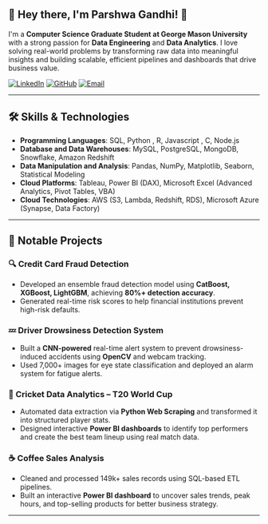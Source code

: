 ## 👋 Hey there, I'm Parshwa Gandhi! 🚀  

I'm a **Computer Science Graduate Student at George Mason University** with a strong passion for **Data Engineering** and **Data Analytics**. I love solving real-world problems by transforming raw data into meaningful insights and building scalable, efficient pipelines and dashboards that drive business value.  

[![LinkedIn](https://img.shields.io/badge/LinkedIn-0077B5?style=for-the-badge&logo=linkedin&logoColor=white)](https://www.linkedin.com/in/gandhiparshwa/)
[![GitHub](https://img.shields.io/badge/GitHub-181717?style=for-the-badge&logo=github&logoColor=white)](https://github.com/Parshwa1504)
[![Email](https://img.shields.io/badge/Email-D14836?style=for-the-badge&logo=gmail&logoColor=white)](mailto:pgandhi6@gmu.edu)

---

## 🛠️ Skills & Technologies  
 
- **Programming Languages**: SQL, Python , R, Javascript , C, Node.js  
- **Database and Data Warehouses**: MySQL, PostgreSQL, MongoDB, Snowflake, Amazon Redshift 
- **Data Manipulation and Analysis**: Pandas, NumPy, Matplotlib, Seaborn, Statistical Modeling  
- **Cloud Platforms**: Tableau, Power BI (DAX), Microsoft Excel (Advanced Analytics, Pivot Tables, VBA)  
- **Cloud Technologies**: AWS (S3, Lambda, Redshift, RDS), Microsoft Azure (Synapse, Data Factory)

---

## 🚀 Notable Projects  

### 🔍 Credit Card Fraud Detection  
- Developed an ensemble fraud detection model using **CatBoost, XGBoost, LightGBM**, achieving **80%+ detection accuracy**.  
- Generated real-time risk scores to help financial institutions prevent high-risk defaults.  

### 💤 Driver Drowsiness Detection System  
- Built a **CNN-powered** real-time alert system to prevent drowsiness-induced accidents using **OpenCV** and webcam tracking.  
- Used 7,000+ images for eye state classification and deployed an alarm system for fatigue alerts.  

### 🏏 Cricket Data Analytics – T20 World Cup  
- Automated data extraction via **Python Web Scraping** and transformed it into structured player stats.  
- Designed interactive **Power BI dashboards** to identify top performers and create the best team lineup using real match data.  

### ☕ Coffee Sales Analysis  
- Cleaned and processed 149k+ sales records using SQL-based ETL pipelines.  
- Built an interactive **Power BI dashboard** to uncover sales trends, peak hours, and top-selling products for better business strategy.  

---








